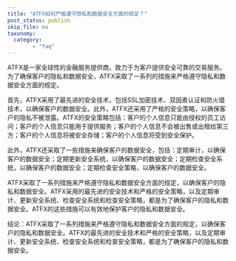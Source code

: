 ```yaml
---
title: "ATFX如何严格遵守隐私和数据安全方面的规定？"
post_status: publish
skip_file: no
taxonomy:
  category:
        - "faq"
---
```


ATFX是一家全球性的金融服务提供商，致力于为客户提供安全可靠的交易服务。为了确保客户的隐私和数据安全，ATFX采取了一系列的措施来严格遵守隐私和数据安全方面的规定。

首先，ATFX采用了最先进的安全技术，包括SSL加密技术、双因素认证和防火墙技术，以确保客户的数据安全。此外，ATFX还采用了严格的安全策略，以确保客户的隐私不被泄露。ATFX的安全策略包括：客户的个人信息只能由授权的员工访问；客户的个人信息只能用于提供服务；客户的个人信息不会被出售或出租给第三方；客户的个人信息将被安全存储；客户的个人信息将受到安全保护。

此外，ATFX还采取了一些措施来确保客户的数据安全，包括：定期审计，以确保客户的数据安全；定期更新安全系统，以确保客户的数据安全；定期检查安全系统，以确保客户的数据安全；定期检查安全策略，以确保客户的数据安全。

ATFX采取了一系列措施来严格遵守隐私和数据安全方面的规定，以确保客户的隐私和数据安全。ATFX采用的最先进的安全技术和严格的安全策略，以及定期审计、更新安全系统、检查安全系统和检查安全策略，都是为了确保客户的隐私和数据安全。ATFX的这些措施可以有效地保护客户的隐私和数据安全。

结论：ATFX采取了一系列措施来严格遵守隐私和数据安全方面的规定，以确保客户的隐私和数据安全。ATFX的最先进的安全技术和严格的安全策略，以及定期审计、更新安全系统、检查安全系统和检查安全策略，都是为了确保客户的隐私和数据安全。
